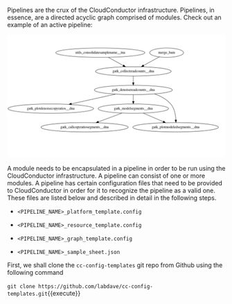 Pipelines are the crux of the CloudConductor infrastructure. Pipelines, in essence, are a directed acyclic graph comprised of modules. Check out an example of an active pipeline:

![CNV Pipeline](./assets/CNV_Pipeline.png)

A module needs to be encapsulated in a pipeline in order to be run using the CloudConductor infrastructure. A pipeline can consist of one or more modules. A pipeline has certain configuration files that need to be provided to CloudConductor in order for it to recognize the pipeline as a valid one. These files are listed below and described in detail in the following steps.

* `<PIPELINE_NAME>_platform_template.config`

* `<PIPELINE_NAME>_resource_template.config`

* `<PIPELINE_NAME>_graph_template.config`

* `<PIPELINE_NAME>_sample_sheet.json`


First, we shall clone the `cc-config-templates` git repo from Github using the following command

`git clone https://github.com/labdave/cc-config-templates.git`{{execute}}